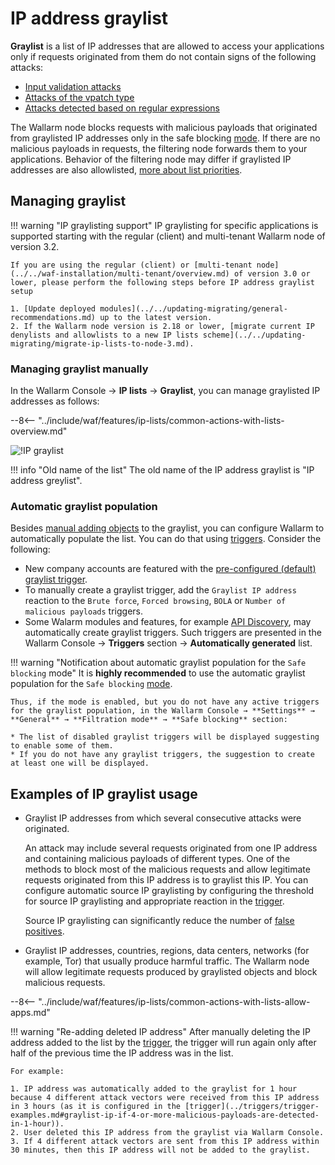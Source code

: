 # IP address graylist

**Graylist** is a list of IP addresses that are allowed to access your applications only if requests originated from them do not contain signs of the following attacks:

* [Input validation attacks](../../about-wallarm-waf/protecting-against-attacks.md#input-validation-attacks)
* [Attacks of the vpatch type](../rules/vpatch-rule.md)
* [Attacks detected based on regular expressions](../rules/regex-rule.md)

The Wallarm node blocks requests with malicious payloads that originated from graylisted IP addresses only in the safe blocking [mode](../../admin-en/configure-wallarm-mode.md). If there are no malicious payloads in requests, the filtering node forwards them to your applications. Behavior of the filtering node may differ if graylisted IP addresses are also allowlisted, [more about list priorities](overview.md#algorithm-of-ip-lists-processing).

## Managing graylist

!!! warning "IP graylisting support"
    IP graylisting for specific applications is supported starting with the regular (client) and multi-tenant Wallarm node of version 3.2.
    
    If you are using the regular (client) or [multi-tenant node](../../waf-installation/multi-tenant/overview.md) of version 3.0 or lower, please perform the following steps before IP address graylist setup

    1. [Update deployed modules](../../updating-migrating/general-recommendations.md) up to the latest version.
    2. If the Wallarm node version is 2.18 or lower, [migrate current IP denylists and allowlists to a new IP lists scheme](../../updating-migrating/migrate-ip-lists-to-node-3.md).

### Managing graylist manually

In the Wallarm Console → **IP lists** → **Graylist**, you can manage graylisted IP addresses as follows:

--8<-- "../include/waf/features/ip-lists/common-actions-with-lists-overview.md"

![!IP graylist](../../images/user-guides/ip-lists/graylist.png)

!!! info "Old name of the list"
    The old name of the IP address graylist is "IP address greylist".

### Automatic graylist population

Besides [manual adding objects](#adding-an-object-to-the-list) to the graylist, you can configure Wallarm to automatically populate the list. You can do that using [triggers](../../user-guides/triggers/triggers.md). Consider the following:

* New company accounts are featured with the [pre-configured (default) graylist trigger](../../user-guides/triggers/triggers.md#pre-configured-triggers-default-triggers).
* To manually create a graylist trigger, add the `Graylist IP address` reaction to the `Brute force`, `Forced browsing`, `BOLA` or `Number of malicious payloads` triggers.
* Some Walarm modules and features, for example [API Discovery](../../admin-en/configuration-guides/protecting-against-bola.md#using-api-discovery-with-automatic-bola-protection-enabled), may automatically create graylist triggers. Such triggers are presented in the Wallarm Console → **Triggers** section → **Automatically generated** list.

!!! warning "Notification about automatic graylist population for the `Safe blocking` mode"
    It is **highly recommended** to use the automatic graylist population for the `Safe blocking` [mode](../../admin-en/configure-wallarm-mode.md).
    
    Thus, if the mode is enabled, but you do not have any active triggers for the graylist population, in the Wallarm Console → **Settings** → **General** → **Filtration mode** → **Safe blocking** section:
    
    * The list of disabled graylist triggers will be displayed suggesting to enable some of them.
    * If you do not have any graylist triggers, the suggestion to create at least one will be displayed.

## Examples of IP graylist usage

* Graylist IP addresses from which several consecutive attacks were originated.

    An attack may include several requests originated from one IP address and containing malicious payloads of different types. One of the methods to block most of the malicious requests and allow legitimate requests originated from this IP address is to graylist this IP. You can configure automatic source IP graylisting by configuring the threshold for source IP graylisting and appropriate reaction in the [trigger](../triggers/trigger-examples.md#graylist-ip-if-4-or-more-malicious-payloads-are-detected-in-1-hour).

    Source IP graylisting can significantly reduce the number of [false positives](../../about-wallarm-waf/protecting-against-attacks.md#false-positives).
* Graylist IP addresses, countries, regions, data centers, networks (for example, Tor) that usually produce harmful traffic. The Wallarm node will allow legitimate requests produced by graylisted objects and block malicious requests.

--8<-- "../include/waf/features/ip-lists/common-actions-with-lists-allow-apps.md"

!!! warning "Re-adding deleted IP address"
    After manually deleting the IP address added to the list by the [trigger](../triggers/triggers.md), the trigger will run again only after half of the previous time the IP address was in the list.
    
    For example:

    1. IP address was automatically added to the graylist for 1 hour because 4 different attack vectors were received from this IP address in 3 hours (as it is configured in the [trigger](../triggers/trigger-examples.md#graylist-ip-if-4-or-more-malicious-payloads-are-detected-in-1-hour)).
    2. User deleted this IP address from the graylist via Wallarm Console.
    3. If 4 different attack vectors are sent from this IP address within 30 minutes, then this IP address will not be added to the graylist.
